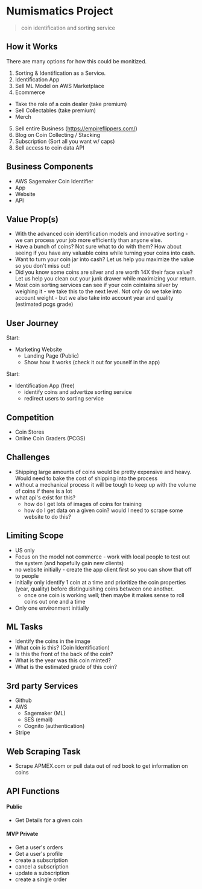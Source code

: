 # Numismatics Project

> coin identification and sorting service

## How it Works

There are many options for how this could be monitized. 

1. Sorting & Identification as a Service.
2. Identification App
3. Sell ML Model on AWS Marketplace
4. Ecommerce 
- Take the role of a coin dealer (take premium)
- Sell Collectables (take premium)
- Merch
5. Sell entire Business (https://empireflippers.com/)
6. Blog on Coin Collecting / Stacking
7. Subscription (Sort all you want w/ caps)
8. Sell access to coin data API

## Business Components

- AWS Sagemaker Coin Identifier
- App
- Website
- API

## Value Prop(s)

- With the advanced coin identification models and innovative sorting - we can process your job more efficiently than anyone else.
- Have a bunch of coins?  Not sure what to do with them?  How about seeing if you have any valuable coins while turning your coins into cash.
- Want to turn your coin jar into cash?  Let us help you maximize the value so you don't miss out!
- Did you know some coins are silver and are worth 14X their face value? Let us help you clean out your junk drawer while maximizing your return.
- Most coin sorting services can see if your coin cointains silver by weighing it - we take this to the next level.  Not only do we take into account weight - but we also take into account year and quality (estimated pcgs grade)

## User Journey

Start:
- Marketing Website
    - Landing Page (Public)
    - Show how it works (check it out for youself in the app)

Start:
- Identification App (free)
    - identify coins and advertize sorting service
    - redirect users to sorting service

## Competition

- Coin Stores
- Online Coin Graders (PCGS)

## Challenges

- Shipping large amounts of coins would be pretty expensive and heavy.  Would need to bake the cost of shipping into the process
- without a mechanical process it will be tough to keep up with the volume of coins if there is a lot
- what api's exist for this?
    - how do I get lots of images of coins for training
    - how do I get data on a given coin?  would I need to scrape some website to do this?

## Limiting Scope

- US only
- Focus on the model not commerce - work with local people to test out the system (and hopefully gain new clients)
- no website initially - create the app client first so you can show that off to people
- initially only identify 1 coin at a time and prioritize the coin properties (year, quality) before distinguishing coins between one another.
    - once one coin is working well; then maybe it makes sense to roll coins out one and a time
- Only one environment initially

## ML Tasks

- Identify the coins in the image
- What coin is this? (Coin Identification)
- Is this the front of the back of the coin?
- What is the year was this coin minted?
- What is the estimated grade of this coin?

## 3rd party Services

- Github
- AWS
    - Sagemaker (ML)
    - SES (email)
    - Cognito (authentication)
- Stripe

## Web Scraping Task

- Scrape APMEX.com or pull data out of red book to get information on coins

## API Functions

#### Public

- Get Details for a given coin

#### MVP Private

- Get a user's orders
- Get a user's profile
- create a subscription
- cancel a subscription
- update a subscription
- create a single order